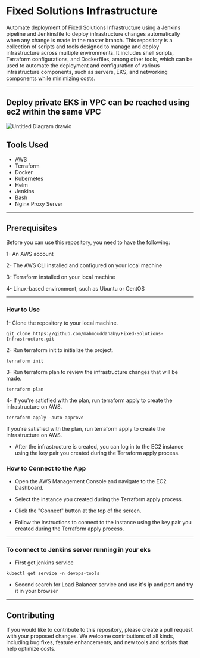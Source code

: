 

# Fixed Solutions Infrastructure

Automate deployment of Fixed Solutions Infrastructure using a Jenkins pipeline and Jenkinsfile to deploy infrastructure changes automatically when any change is made in the master branch. This repository is a collection of scripts and tools designed to manage and deploy infrastructure across multiple environments. It includes shell scripts, Terraform configurations, and Dockerfiles, among other tools, which can be used to automate the deployment and configuration of various infrastructure components, such as servers, EKS, and networking components while minimizing costs.





--------------

## Deploy private EKS in VPC can be reached using ec2 within the same VPC

![Untitled Diagram drawio](https://user-images.githubusercontent.com/99130650/229163221-b66d2c3b-d2fe-40c6-a44b-2a0b5721b7fd.jpg)


## Tools Used

- AWS
- Terraform
- Docker
- Kubernetes
- Helm
- Jenkins
- Bash
- Nginx Proxy Server


-------

## Prerequisites
Before you can use this repository, you need to have the following:

1- An AWS account

2- The AWS CLI installed and configured on your local machine

3- Terraform installed on your local machine

4- Linux-based environment, such as Ubuntu or CentOS

----
### How to Use
1- Clone the repository to your local machine.
```
git clone https://github.com/mahmouddahaby/Fixed-Solutions-Infrastructure.git
```

2- Run terraform init to initialize the project.

```
terraform init
```

3- Run terraform plan to review the infrastructure changes that will be made.

```
terraform plan
```

4- If you're satisfied with the plan, run terraform apply to create the infrastructure on AWS.

```
terraform apply -auto-approve
```
If you're satisfied with the plan, run terraform apply to create the infrastructure on AWS.

- After the infrastructure is created, you can log in to the EC2 instance using the key pair you created during the Terraform apply process.
### How to Connect to the App
- Open the AWS Management Console and navigate to the EC2 Dashboard.

- Select the instance you created during the Terraform apply process.

- Click the "Connect" button at the top of the screen.

- Follow the instructions to connect to the instance using the key pair you created during the Terraform apply process.
---
### To connect to Jenkins server running in your eks 

- First get jenkins service

```
kubectl get service -n devops-tools 
```

- Second search for Load Balancer service and use it's ip and port and try it in your browser

---

## Contributing
If you would like to contribute to this repository, please create a pull request with your proposed changes. We welcome contributions of all kinds, including bug fixes, feature enhancements, and new tools and scripts that help optimize costs.

